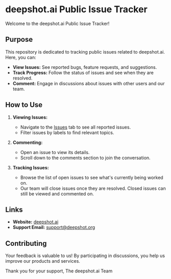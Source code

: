 # deepshot.ai Public Issue Tracker

Welcome to the deepshot.ai Public Issue Tracker!

## Purpose

This repository is dedicated to tracking public issues related to deepshot.ai. Here, you can:
- **View Issues:** See reported bugs, feature requests, and suggestions.
- **Track Progress:** Follow the status of issues and see when they are resolved.
- **Comment:** Engage in discussions about issues with other users and our team.

## How to Use

1. **Viewing Issues:**
   - Navigate to the [Issues](../../issues) tab to see all reported issues.
   - Filter issues by labels to find relevant topics.

2. **Commenting:**
   - Open an issue to view its details.
   - Scroll down to the comments section to join the conversation.

3. **Tracking Issues:**
   - Browse the list of open issues to see what's currently being worked on.
   - Our team will close issues once they are resolved. Closed issues can still be viewed and commented on.

## Links

- **Website:** [deepshot.ai](https://deepshot.ai)
- **Support Email:** [support@deepshot.org](mailto:support@deepshot.org)

## Contributing

Your feedback is valuable to us! By participating in discussions, you help us improve our products and services.

Thank you for your support,
The deepshot.ai Team
